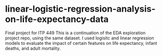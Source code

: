 # linear-logistic-regression-analysis-on-life-expectancy-data
Final project for ITP 449
This is a continuation of the EDA exploration project repo, using the same dataset. 
I used logisitc and linear regression models to evaluate the impact of certain features
on life expectancy, infant deaths, and adult mortality. 
